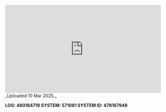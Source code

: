 
<iframe 
  src="https://drive.google.com/file/d/1Z5ckzUIYCG9AjAfEuVIzyFVaqqMJR0oJ/preview"  
  style="width:100%; aspect-ratio:16/9; border:0;"
  allowfullscreen>
</iframe>
_Uploaded 10 Mar 2025._

**LOG: 480184719
SYSTEM: 571081
SYSTEM ID: 478167948**
